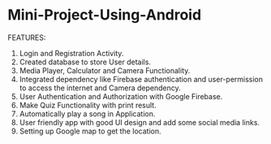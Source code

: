 # Mini-Project-Using-Android

FEATURES:

1.	Login and Registration Activity. 
2.	Created database to store User details. 
3.	Media Player, Calculator and Camera Functionality. 
4.	Integrated dependency like Firebase authentication and user-permission to access the internet and Camera dependency.  
5.	User Authentication and Authorization with Google Firebase. 
6.	Make Quiz Functionality with print result. 
7.	Automatically play a song in Application.  
8.	User friendly app with good UI design and add some social media links. 
9.	Setting up Google map to get the location. 
